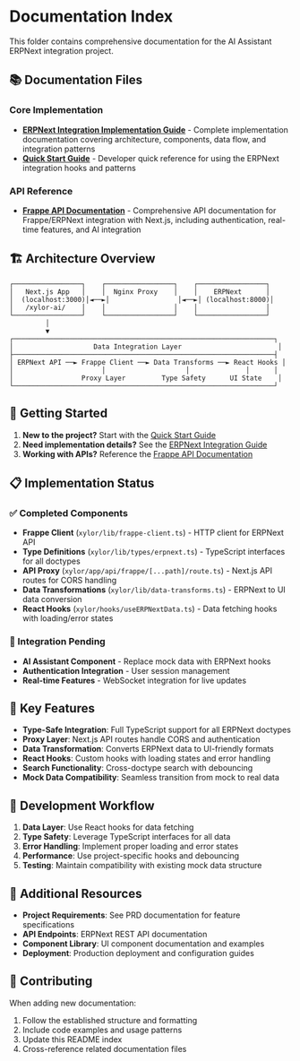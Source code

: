# Documentation Index

This folder contains comprehensive documentation for the AI Assistant ERPNext integration project.

## 📚 Documentation Files

### Core Implementation

- **[ERPNext Integration Implementation Guide](./erpnext-integration.md)** - Complete implementation documentation covering architecture, components, data flow, and integration patterns
- **[Quick Start Guide](./quick-start.md)** - Developer quick reference for using the ERPNext integration hooks and patterns

### API Reference

- **[Frappe API Documentation](./api.frappe.md)** - Comprehensive API documentation for Frappe/ERPNext integration with Next.js, including authentication, real-time features, and AI integration

## 🏗️ Architecture Overview

```
┌─────────────────┐    ┌─────────────────┐    ┌─────────────────┐
│   Next.js App   │    │  Nginx Proxy    │    │    ERPNext      │
│  (localhost:3000)│◄──►│                 │◄──►│ (localhost:8000)│
│   /xylor-ai/    │    │                 │    │                 │
└─────────────────┘    └─────────────────┘    └─────────────────┘
         │
         ▼
┌─────────────────────────────────────────────────────────────────┐
│                    Data Integration Layer                        │
├─────────────────────────────────────────────────────────────────┤
│ ERPNext API ──► Frappe Client ──► Data Transforms ──► React Hooks │
│                      │                    │              │      │
│                 Proxy Layer         Type Safety      UI State    │
└─────────────────────────────────────────────────────────────────┘
```

## 🚀 Getting Started

1. **New to the project?** Start with the [Quick Start Guide](./quick-start.md)
2. **Need implementation details?** See the [ERPNext Integration Guide](./erpnext-integration.md)
3. **Working with APIs?** Reference the [Frappe API Documentation](./api.frappe.md)

## 📋 Implementation Status

### ✅ Completed Components

- **Frappe Client** (`xylor/lib/frappe-client.ts`) - HTTP client for ERPNext API
- **Type Definitions** (`xylor/lib/types/erpnext.ts`) - TypeScript interfaces for all doctypes
- **API Proxy** (`xylor/app/api/frappe/[...path]/route.ts`) - Next.js API routes for CORS handling
- **Data Transformations** (`xylor/lib/data-transforms.ts`) - ERPNext to UI data conversion
- **React Hooks** (`xylor/hooks/useERPNextData.ts`) - Data fetching hooks with loading/error states

### 🔄 Integration Pending

- **AI Assistant Component** - Replace mock data with ERPNext hooks
- **Authentication Integration** - User session management
- **Real-time Features** - WebSocket integration for live updates

## 🎯 Key Features

- **Type-Safe Integration**: Full TypeScript support for all ERPNext doctypes
- **Proxy Layer**: Next.js API routes handle CORS and authentication
- **Data Transformation**: Converts ERPNext data to UI-friendly formats
- **React Hooks**: Custom hooks with loading states and error handling
- **Search Functionality**: Cross-doctype search with debouncing
- **Mock Data Compatibility**: Seamless transition from mock to real data

## 🔧 Development Workflow

1. **Data Layer**: Use React hooks for data fetching
2. **Type Safety**: Leverage TypeScript interfaces for all data
3. **Error Handling**: Implement proper loading and error states
4. **Performance**: Use project-specific hooks and debouncing
5. **Testing**: Maintain compatibility with existing mock data structure

## 📖 Additional Resources

- **Project Requirements**: See PRD documentation for feature specifications
- **API Endpoints**: ERPNext REST API documentation
- **Component Library**: UI component documentation and examples
- **Deployment**: Production deployment and configuration guides

## 🤝 Contributing

When adding new documentation:

1. Follow the established structure and formatting
2. Include code examples and usage patterns
3. Update this README index
4. Cross-reference related documentation files
